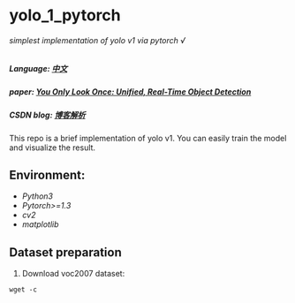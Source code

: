 # yolo_1_pytorch

###### simplest implementation of yolo v1 via pytorch √
##### Language: [中文](中文.md)
##### paper: [You Only Look Once: Unified, Real-Time Object Detection](https://arxiv.org/pdf/1506.02640.pdf)
##### CSDN blog: [博客解析](https://muzhan.blog.csdn.net/article/details/82588059)
This repo is a brief implementation of yolo v1. You can easily train the model and visualize the result.

Environment:
---
- *Python3*
- *Pytorch>=1.3*
- *cv2*
- *matplotlib*

Dataset preparation
---
1. Download voc2007 dataset:
```
wget -c 
```
